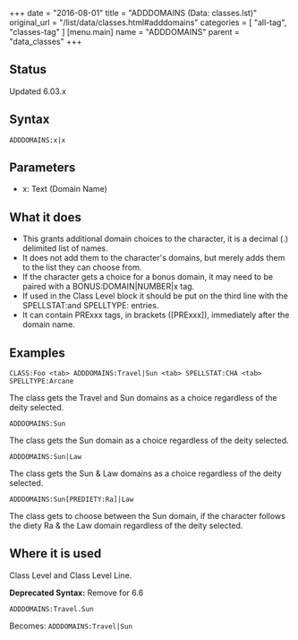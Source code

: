 +++
date = "2016-08-01"
title = "ADDDOMAINS (Data: classes.lst)"
original_url = "/list/data/classes.html#adddomains"
categories = [ "all-tag", "classes-tag" ]
[menu.main]
    name = "ADDDOMAINS"
    parent = "data_classes"
+++

## Status

Updated 6.03.x

## Syntax

`ADDDOMAINS:x|x`

## Parameters

-   x: Text (Domain Name)



What it does
------------

-   This grants additional domain choices to the character, it is a
    decimal (.) delimited list of names.
-   It does not add them to the character's domains, but merely adds
    them to the list they can choose from.
-   If the character gets a choice for a bonus domain, it may need to be
    paired with a BONUS:DOMAIN|NUMBER|x tag.
-   If used in the Class Level block it should be put on the third line
    with the SPELLSTAT:and SPELLTYPE: entries.
-   It can contain PRExxx tags, in brackets (\[PRExxx\]), immediately
    after the domain name.

Examples
--------

`CLASS:Foo <tab> ADDDOMAINS:Travel|Sun <tab> SPELLSTAT:CHA <tab> SPELLTYPE:Arcane`

The class gets the Travel and Sun domains as a choice regardless of the
deity selected.

`ADDDOMAINS:Sun`

The class gets the Sun domain as a choice regardless of the deity
selected.

`ADDDOMAINS:Sun|Law`

The class gets the Sun & Law domains as a choice regardless of the deity
selected.

`ADDDOMAINS:Sun[PREDIETY:Ra]|Law`

The class gets to choose between the Sun domain, if the character
follows the diety Ra & the Law domain regardless of the deity selected.

Where it is used
----------------

Class Level and Class Level Line.

**Deprecated Syntax:** <span class="lstdep"> Remove for 6.6 </span>

`ADDDOMAINS:Travel.Sun`

Becomes: `ADDDOMAINS:Travel|Sun`


